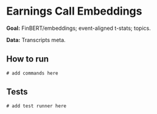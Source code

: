 # Earnings Call Embeddings

**Goal:** FinBERT/embeddings; event-aligned t-stats; topics.

**Data:** Transcripts meta.

## How to run

```
# add commands here
```

## Tests

```
# add test runner here
```
